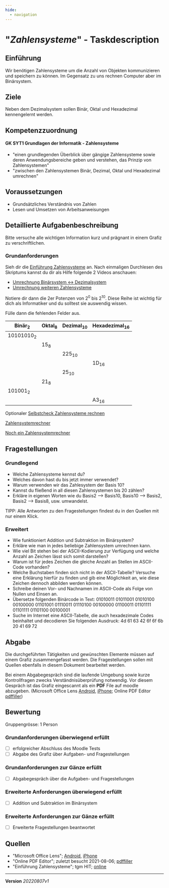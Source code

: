 ```yaml
---
hide:
  - navigation
---
```


# "*Zahlensysteme*" - Taskdescription

## Einführung
Wir benötigen Zahlensysteme um die Anzahl von Objekten kommunizieren und speichern zu können. Im Gegensatz zu uns rechnen Computer aber im Binärsystem. 

## Ziele
Neben dem Dezimalsystem sollen Binär, Oktal und Hexadezimal kennengelernt werden.

## Kompetenzzuordnung

#### GK SYT1 Grundlagen der Informatik - Zahlensysteme

* "einen  grundlegenden Überblick über gängige Zahlensysteme sowie deren Anwendungsbereiche geben und verstehen, das Prinzip von Zahlensystemen"
* "zwischen den Zahlensystemen Binär, Dezimal, Oktal und Hexadezimal umrechnen"

## Voraussetzungen

* Grundsätzliches Verständnis von Zahlen
* Lesen und Umsetzen von Arbeitsanweisungen

## Detaillierte Aufgabenbeschreibung
Bitte versuche alle wichtigen Information kurz und prägnant in einem Grafiz zu verschriftlichen.

### Grundanforderungen
Sieh dir die [Einführung Zahlensysteme](https://elearning.tgm.ac.at/pluginfile.php/11012/mod_folder/content/0/Einf%C3%BChrung%20Zahlensysteme.pdf) an. 
Nach einmaligen Durchlesen des Skriptums kannst du dir als Hilfe folgende 2 Videos anschauen:
* [Umrechnung Binärsystem <-> Dezimalsystem](https://elearning.tgm.ac.at/pluginfile.php/121490/mod_label/intro/Zahlensystem_Einf%C3%BChrung%2BBin%C3%A4r.mp4)
* [Umrechnung weiteren Zahlensysteme](https://elearning.tgm.ac.at/pluginfile.php/121491/mod_label/intro/Zahlensysteme_Oktal_Hexadezimal.mp4)

Notiere dir dann die 2er Potenzen von 2<sup>0</sup> bis 2<sup>10</sup>. Diese Reihe ist wichtig für dich als Informatiker und du solltest sie auswendig wissen.

Fülle dann die fehlenden Felder aus.

| Binär<sub>2</sub>    | Oktal<sub>8</sub> | Dezimal<sub>10</sub> | Hexadezimal<sub>16</sub> |
| -------------------- | ----------------- | -------------------- | ------------------------ |
| 10101010<sub>2</sub> |                   |                      |                          |
|                      | 15<sub>8</sub>    |                      |                          |
|                      |                   | 225<sub>10</sub>     |                          |
|                      |                   |                      | 1D<sub>16</sub>          |
|                      |                   | 25<sub>10</sub>      |                          |
|                      | 21<sub>8</sub>    |                      |                          |
| 101001<sub>2</sub>   |                   |                      |                          |
|                      |                   |                      | A3<sub>16</sub>          |

Optionaler [Selbstcheck Zahlensysteme rechnen]()

[Zahlensystemrechner](https://www.arndt-bruenner.de/mathe/scripts/Zahlensysteme.htm)

[Noch ein Zahlensystemrechner](https://www.mahoplus.de/geocaching/online_umrechner_zahlensysteme_bea.html)


## Fragestellungen

### Grundlegend

* Welche Zahlensysteme kennst du?
* Welches davon hast du bis jetzt immer verwendet?
* Warum verwenden wir das Zahlesystem der Basis 10?
* Kannst du fließend in all diesen Zahlensystemen bis 20 zählen?
* Erkläre in eigenen Worten wie du Basis2 --> Basis10, Basis10 --> Basis2, Basis2 --> Basis8, usw. umwandelst.

TIPP: Alle Antworten zu den Fragestellungen findest du in den Quellen mit nur einem Klick.

### Erweitert

* Wie funktioniert Addition und Subtraktion im Binärsystem?
* Erkläre wie man in jedes beliebige Zahlensystem umrechnen kann.
* Wie viel Bit stehen bei der ASCII-Kodierung zur Verfügung und welche Anzahl
  an Zeichen lässt sich somit darstellen?
* Warum ist für jedes Zeichen die gleiche Anzahl an Stellen im ASCII-Code
  vorhanden?
* Welche Buchstaben finden sich nicht in der ASCII-Tabelle? Versuche eine
  Erklärung hierfür zu finden und gib eine Möglichkeit an, wie diese Zeichen
  dennoch abbilden werden können.
* Schreibe deinen Vor- und Nachnamen im ASCII-Code als Folge von Nullen
  und Einsen an.
* Übersetze folgenden Binärcode in Text: 01010011 01011001 01010100
  00100000 01101001 01110011 01110100 00100000 01100011 01101111 01101111
  01101100 00100001
* Suche  im Internet eine ASCII-Tabelle, die auch hexadezimale Codes
  beinhaltet und decodieren Sie folgenden Ausdruck: 4d 61 63 42 6f 6f 6b 20 41 69 72

## Abgabe
Die durchgeführten Tätigkeiten und gewünschten Elemente müssen auf einem Grafiz zusammengefasst werden. Die Fragestellungen sollen mit Quellen ebenfalls in diesem Dokument bearbeitet werden.

Bei einem Abgabegespräch sind die laufende Umgebung sowie kurze Kontrollfragen zwecks Verständnisüberprüfung notwendig. Vor diesem Gespräch ist das Grafiz eingescannt als ein **PDF** File auf moodle abzugeben. (Microsoft Office Lens [Android](https://play.google.com/store/apps/details?id=com.microsoft.office.officelens&hl=de_AT&gl=US), [iPhone](https://apps.apple.com/at/app/microsoft-office-lens-pdf-scan/id975925059); Online PDF Editor [pdffiller](https://www.pdffiller.com/de/))

## Bewertung
Gruppengrösse: 1 Person
### Grundanforderungen **überwiegend erfüllt**
- [ ] erfolgreicher Abschluss des Moodle Tests
- [ ] Abgabe des Grafiz über Aufgaben- und Fragestellungen 
### Grundanforderungen **zur Gänze erfüllt**
- [ ] Abgabegespräch über die Aufgaben- und Fragestellungen
### Erweiterte Anforderungen überwiegend erfüllt

- [ ] Addition und Subtraktion im Binärsystem

### Erweiterte Anforderungen zur Gänze erfüllt

- [ ] Erweiterte Fragestellungen beantwortet

## Quellen
* "Microsoft Office Lens";  [Android](https://play.google.com/store/apps/details?id=com.microsoft.office.officelens&hl=de_AT&gl=US), [iPhone](https://apps.apple.com/at/app/microsoft-office-lens-pdf-scan/id975925059)
* "Online PDF Editor"; zuletzt besucht 2021-08-06; [pdffiller](https://www.pdffiller.com/de/)
* "Einführung Zahlensysteme"; tgm HIT; [online](https://elearning.tgm.ac.at/pluginfile.php/11012/mod_folder/content/0/Einf%C3%BChrung%20Zahlensysteme.pdf)

---
**Version** *20220807v1*

